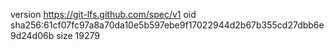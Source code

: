 version https://git-lfs.github.com/spec/v1
oid sha256:61cf07fc97a8a70da10e5b597ebe9f17022944d2b67b355cd27dbb6e9d24d06b
size 19279
